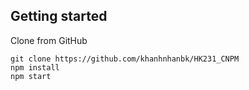 
## Getting started

Clone from GitHub

```
git clone https://github.com/khanhnhanbk/HK231_CNPM
npm install
npm start
```
